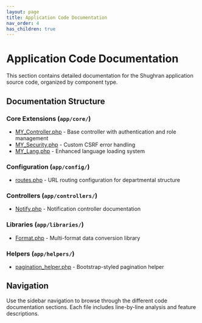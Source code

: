 ```yaml
---
layout: page
title: Application Code Documentation
nav_order: 4
has_children: true
---
```


# Application Code Documentation

This section contains detailed documentation for the Shughran application source code, organized by component type.

## Documentation Structure

### Core Extensions (`app/core/`)
- [MY_Controller.php](core/MY_Controller.md) - Base controller with authentication and role management
- [MY_Security.php](core/MY_Security.md) - Custom CSRF error handling
- [MY_Lang.php](core/MY_Lang.md) - Enhanced language loading system

### Configuration (`app/config/`) 
- [routes.php](config/routes.md) - URL routing configuration for departmental structure

### Controllers (`app/controllers/`)
- [Notify.php](controllers/Notify.md) - Notification controller documentation

### Libraries (`app/libraries/`)
- [Format.php](libraries/Format.md) - Multi-format data conversion library

### Helpers (`app/helpers/`)
- [pagination_helper.php](helpers/pagination_helper.md) - Bootstrap-styled pagination helper

## Navigation

Use the sidebar navigation to browse through the different code documentation sections. Each file includes line-by-line analysis and feature descriptions.